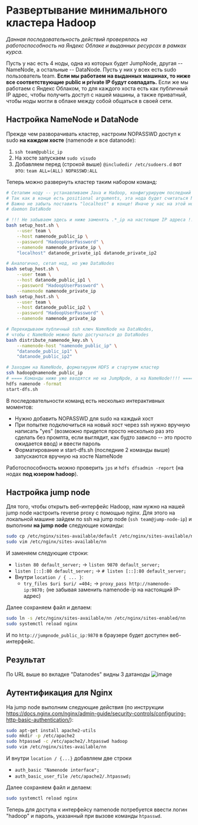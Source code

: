 # Развертывание минимального кластера Hadoop

*Данная последовательность действий проверялась на работоспособность на Яндекс Облаке*
*и выданных ресурсах в рамках курса.*

Пусть у нас есть 4 ноды, одна из которых будет JumpNode, другая -- NameNode, а остальные -- DataNode.
Пусть у них у всех есть sudo пользователь team.
**Если мы работаем на выданных машинах, то ниже все соответствующие public и private IP будут совпадать.**
Если же мы работаем с Яндекс Облаком, то для каждого хоста есть как публичный IP адрес, чтобы получить доступ с нашей машины,
а также приватный, чтобы ноды могли в облаке между собой общаться в своей сети.

## Настройка NameNode и DataNode
Прежде чем разворачивать кластер, настроим NOPASSWD доступ к sudo **на каждом хосте** (namenode и все datanode):
1) `ssh team@public_ip`
2) На хосте запускаем `sudo visudo`
3) Добавляем перед (строкой выше) `@includedir /etc/sudoers.d` вот это: `team ALL=(ALL) NOPASSWD:ALL`

Теперь можно развернуть кластер таким набором команд:
```bash
# Сетапим ноду -- устанавливаем Java и Hadoop, конфигурируем последний
# Так как в конце есть positional arguments, эта нода будет считаться NameNode
# Важно не забыть поставить "localhost" в конце! Иначе у нас на этой ноде не будет запущен
# daemon DataNode

# !!! Не забываем здесь и ниже заменять .*_ip на настоящие IP адреса !!!
bash setup_host.sh \
    --user team \
    --host namenode_public_ip \
    --password "HadoopUserPassword" \
    --namenode namenode_private_ip \
    "localhost" datanode_private_ip1 datanode_private_ip2

# Аналогично, сетап нод, но уже DataNodes
bash setup_host.sh \
    --user team \
    --host datanode_public_ip1 \
    --password "HadoopUserPassword" \
    --namenode namenode_private_ip
bash setup_host.sh \
    --user team \
    --host datanode_public_ip2 \
    --password "HadoopUserPassword" \
    --namenode namenode_private_ip

# Перекидываем публичный ssh ключ NameNode на DataNodes,
# чтобы с NameNode можно было достучаться до DataNodes
bash distribute_namenode_key.sh \
    --namenode-host "namenode_public_ip" \
    "datanode_public_ip1" \
    "datanode_public_ip2"

# Заходим на NameNode, форматируем HDFS и стартуем кластер
ssh hadoop@namenode_public_ip
# ==== Команды ниже уже вводятся не на JumpNpde, а на NameNode!!!! ====
hdfs namenode -format
start-dfs.sh
```

В последовательности команд есть несколько интерактивных моментов:
- Нужно добавить NOPASSWD для sudo на каждый хост
- При попытке подключиться на новый хост через ssh нужно вручную написать "yes"
(возможно придется просто несколько раз это сделать без промпта, если выглядит, как будто зависло
-- это просто ожидается ввод) и ввести пароль
- Форматирование и start-dfs.sh (последние 2 команды выше) запускаются вручную на хосте NameNode


Работоспособность можно проверить `jps` и `hdfs dfsadmin -report` (на нодах **под юзером hadoop**).

## Настройка jump node
Для того, чтобы открыть веб-интерфейс Hadoop, нам нужно на нашей jump node настроить reverse proxy
с помощью nginx. Для этого на локальной машине зайдем по ssh на jump node (`ssh team@jump-node-ip`)
и выполним **на jump node** следующие команды:
```bash
sudo cp /etc/nginx/sites-available/default /etc/nginx/sites-available/nn
sudo vim /etc/nginx/sites-available/nn
```

И заменяем следующие строки:
- `listen 80 default_server;` -> `listen 9870 default_server;`
- `listen [::]:80 default_server;` -> `# listen [::]:80 default_server;`
- Внутри `location / { ... }`:
    - `try_files $uri $uri/ =404;` -> `proxy_pass http://namenode-ip:9870;`
    (не забывая заменить namenode-ip на настоящий IP-адрес)

Далее сохраняем файл и делаем:
```bash
sudo ln -s /etc/nginx/sites-available/nn /etc/nginx/sites-enabled/nn
sudo systemctl reload nginx
```

И по `http://jumpnode_public_ip:9870` в браузере будет доступен веб-интерфейс.

## Результат
По URL выше во вкладке "Datanodes" видны 3 датаноды
![image](https://github.com/user-attachments/assets/17c98f3b-68e9-4e73-a24f-7453124f7b7a)

## Аутентификация для Nginx
На jump node выполним следующие действия (по инструкции https://docs.nginx.com/nginx/admin-guide/security-controls/configuring-http-basic-authentication/):
```bash
sudo apt-get install apache2-utils
sudo mkdir -p /etc/apache2
sudo htpasswd -c /etc/apache2/.htpasswd hadoop
sudo vim /etc/nginx/sites-available/nn
```

И внутри `location / {...}` добавляем две строки
- `auth_basic "Namenode interface";`
- `auth_basic_user_file /etc/apache2/.htpasswd;`

Далее сохраняем файл и делаем:
```bash
sudo systemctl reload nginx
```

Теперь для доступа к интерфейсу namenode потребуется ввести логин "hadoop" и пароль, указанный
при вызове команды `htpasswd`.
